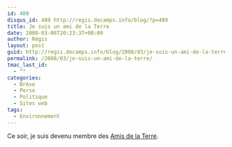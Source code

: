 ```yaml
---
id: 489
disqus_id: 489 http://regis.decamps.info/blog/?p=489
title: Je suis un ami de la Terre
date: 2008-03-06T20:23:37+00:00
author: Régis
layout: post
guid: http://regis.decamps.info/blog/2008/03/je-suis-un-ami-de-la-terre/
permalink: /2008/03/je-suis-un-ami-de-la-terre/
tmac_last_id:
  - ""
categories:
  - Brève
  - Perso
  - Politique
  - Sites web
tags:
  - Environnement
---
```

Ce soir, je suis devenu membre des [Amis de la Terre](http://www.amisdelaterre.org/).
